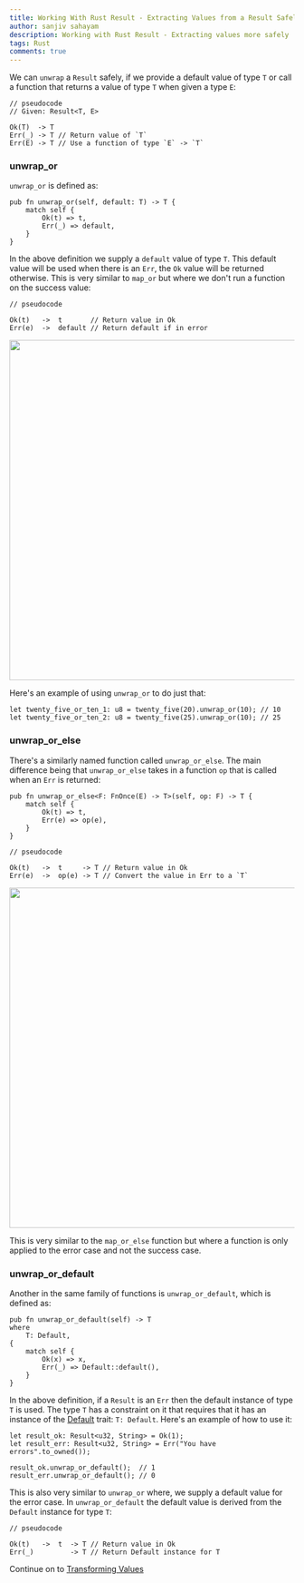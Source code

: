 ```yaml
---
title: Working With Rust Result - Extracting Values from a Result Safely - Part 4
author: sanjiv sahayam
description: Working with Rust Result - Extracting values more safely
tags: Rust
comments: true
---
```



We can `unwrap` a `Result` safely, if we provide a default value of type `T` or call a function that returns a value of type `T` when given a type `E`:

```{.rust .scrollx}
// pseudocode
// Given: Result<T, E>

Ok(T)  -> T
Err(_) -> T // Return value of `T`
Err(E) -> T // Use a function of type `E` -> `T`
```

### unwrap_or

`unwrap_or` is defined as:

```{.rust .scrollx}
pub fn unwrap_or(self, default: T) -> T {
    match self {
        Ok(t) => t,
        Err(_) => default,
    }
}
```

In the above definition we supply a `default` value of type `T`. This default value will be used when there is an `Err`, the `Ok` value will be returned otherwise. This is very similar to `map_or` but where we don't run a function on the success value:

```{.rust .scrollx}
// pseudocode

Ok(t)   ->  t       // Return value in Ok
Err(e)  ->  default // Return default if in error
```

<img src="/images/2024-01-24-working-with-rust-result/unwrap-or.png" width="600" />

Here's an example of using `unwrap_or` to do just that:

```{.rust .scrollx}
let twenty_five_or_ten_1: u8 = twenty_five(20).unwrap_or(10); // 10
let twenty_five_or_ten_2: u8 = twenty_five(25).unwrap_or(10); // 25
```

### unwrap_or_else

There's a similarly named function called `unwrap_or_else`. The main difference being that `unwrap_or_else` takes in a function `op` that is called when an `Err` is returned:

```{.rust .scrollx}
pub fn unwrap_or_else<F: FnOnce(E) -> T>(self, op: F) -> T {
    match self {
        Ok(t) => t,
        Err(e) => op(e),
    }
}
```

```{.rust .scrollx}
// pseudocode

Ok(t)   ->  t     -> T // Return value in Ok
Err(e)  ->  op(e) -> T // Convert the value in Err to a `T`
```

<img src="/images/2024-01-24-working-with-rust-result/unwrap-or-else-2.png" width="600" />

This is very similar to the `map_or_else` function but where a function is only applied to the error case and not the success case.

### unwrap_or_default

Another in the same family of functions is `unwrap_or_default`, which is defined as:

```{.rust .scrollx}
pub fn unwrap_or_default(self) -> T
where
    T: Default,
{
    match self {
        Ok(x) => x,
        Err(_) => Default::default(),
    }
}
```

In the above definition, if a `Result` is an `Err` then the default instance of type `T` is used. The type `T` has a constraint on it that requires that it has an instance of the [Default](https://doc.rust-lang.org/std/default/trait.Default.html) trait: `T: Default`. Here's an example of how to use it:

```{.rust .scrollx}
let result_ok: Result<u32, String> = Ok(1);
let result_err: Result<u32, String> = Err("You have errors".to_owned());

result_ok.unwrap_or_default();  // 1
result_err.unwrap_or_default(); // 0
```

This is also very similar to `unwrap_or` where, we supply a default value for the error case. In `unwrap_or_default` the default value is derived from the `Default` instance for type `T`:

```{.rust .scrollx}
// pseudocode

Ok(t)   ->  t  -> T // Return value in Ok
Err(_)         -> T // Return Default instance for T
```

Continue on to [Transforming Values](2024-01-24-working-with-rust-result-part-5.html)
